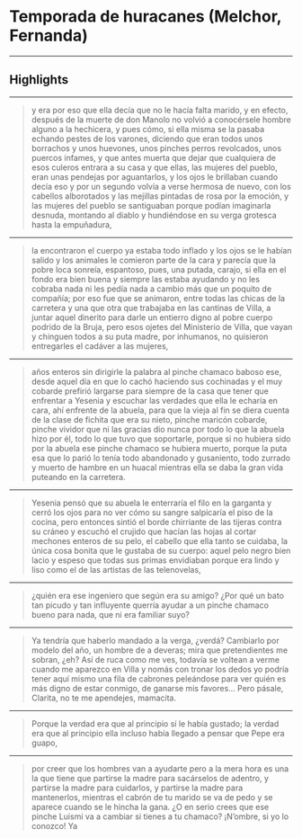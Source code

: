 # **Temporada de huracanes (Melchor, Fernanda)**


---

## Highlights

---

> y era por eso que ella decía que no le hacía falta marido, y en efecto, después de la muerte de don Manolo no volvió a conocérsele hombre alguno a la hechicera, y pues cómo, si ella misma se la pasaba echando pestes de los varones, diciendo que eran todos unos borrachos y unos huevones, unos pinches perros revolcados, unos puercos infames, y que antes muerta que dejar que cualquiera de esos culeros entrara a su casa y que ellas, las mujeres del pueblo, eran unas pendejas por aguantarlos, y los ojos le brillaban cuando decía eso y por un segundo volvía a verse hermosa de nuevo, con los cabellos alborotados y las mejillas pintadas de rosa por la emoción, y las mujeres del pueblo se santiguaban porque podían imaginarla desnuda, montando al diablo y hundiéndose en su verga grotesca hasta la empuñadura,

---

> la encontraron el cuerpo ya estaba todo inflado y los ojos se le habían salido y los animales le comieron parte de la cara y parecía que la pobre loca sonreía, espantoso, pues, una putada, carajo, si ella en el fondo era bien buena y siempre las estaba ayudando y no les cobraba nada ni les pedía nada a cambio más que un poquito de compañía; por eso fue que se animaron, entre todas las chicas de la carretera y una que otra que trabajaba en las cantinas de Villa, a juntar aquel dinerito para darle un entierro digno al pobre cuerpo podrido de la Bruja, pero esos ojetes del Ministerio de Villa, que vayan y chinguen todos a su puta madre, por inhumanos, no quisieron entregarles el cadáver a las mujeres,

---

> años enteros sin dirigirle la palabra al pinche chamaco baboso ese, desde aquel día en que lo cachó haciendo sus cochinadas y el muy cobarde prefirió largarse para siempre de la casa que tener que enfrentar a Yesenia y escuchar las verdades que ella le echaría en cara, ahí enfrente de la abuela, para que la vieja al fin se diera cuenta de la clase de fichita que era su nieto, pinche maricón cobarde, pinche vividor que ni las gracias dio nunca por todo lo que la abuela hizo por él, todo lo que tuvo que soportarle, porque si no hubiera sido por la abuela ese pinche chamaco se hubiera muerto, porque la puta esa que lo parió lo tenía todo abandonado y gusaniento, todo zurrado y muerto de hambre en un huacal mientras ella se daba la gran vida puteando en la carretera.

---

> Yesenia pensó que su abuela le enterraría el filo en la garganta y cerró los ojos para no ver cómo su sangre salpicaría el piso de la cocina, pero entonces sintió el borde chirriante de las tijeras contra su cráneo y escuchó el crujido que hacían las hojas al cortar mechones enteros de su pelo, el cabello que ella tanto se cuidaba, la única cosa bonita que le gustaba de su cuerpo: aquel pelo negro bien lacio y espeso que todas sus primas envidiaban porque era lindo y liso como el de las artistas de las telenovelas,

---

> ¿quién era ese ingeniero que según era su amigo? ¿Por qué un bato tan picudo y tan influyente querría ayudar a un pinche chamaco bueno para nada, que ni era familiar suyo?

---

> Ya tendría que haberlo mandado a la verga, ¿verdá? Cambiarlo por modelo del año, un hombre de a deveras; mira que pretendientes me sobran, ¿eh? Así de ruca como me ves, todavía se voltean a verme cuando me aparezco en Villa y nomás con tronar los dedos yo podría tener aquí mismo una fila de cabrones peleándose para ver quién es más digno de estar conmigo, de ganarse mis favores… Pero pásale, Clarita, no te me apendejes, mamacita.

---

> Porque la verdad era que al principio sí le había gustado; la verdad era que al principio ella incluso había llegado a pensar que Pepe era guapo,

---

> por creer que los hombres van a ayudarte pero a la mera hora es una la que tiene que partirse la madre para sacárselos de adentro, y partirse la madre para cuidarlos, y partirse la madre para mantenerlos, mientras el cabrón de tu marido se va de pedo y se aparece cuando se le hincha la gana. ¿O en serio crees que ese pinche Luismi va a cambiar si tienes a tu chamaco? ¡N’ombre, si yo lo conozco! Ya